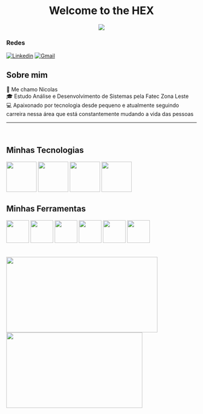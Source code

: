 <br>
<br>


<!--Cabeçalho e imagem -->
<center>
    <h1><b> Welcome to the HEX </b></h1>
    <img src = https://i.pinimg.com/originals/33/49/55/3349558128989942db61dbb00bdd450c.gif />
</center>

<!-- Contato -->
### Redes
[![Linkedin](https://img.shields.io/badge/LinkedIn-0D1117?style=for-the-badge&logo=linkedin&logoColor=white&color=0f0101)](https://www.linkedin.com/in/nicolas-d-87289b2b1)
[![Gmail](https://img.shields.io/badge/Gmail-333333?style=for-the-badge&logo=gmail&logoColor=red&color=0f0101)](mailto:nicolasdomingos.contato@gmail.com)


## **Sobre mim**

👋 Me chamo Nicolas \
🎓 Estudo Análise e Desenvolvimento de Sistemas pela Fatec Zona Leste \
💻 Apaixonado por tecnologia desde pequeno e atualmente seguindo carreira nessa área que está constantemente mudando a vida das pessoas

-------
<br>

## **Minhas Tecnologias**
<img src="https://cdn.jsdelivr.net/gh/devicons/devicon@latest/icons/java/java-original-wordmark.svg" width="80" />
<img src="https://cdn.jsdelivr.net/gh/devicons/devicon@latest/icons/python/python-original-wordmark.svg" width="80" />
<img src="https://cdn.jsdelivr.net/gh/devicons/devicon@latest/icons/csharp/csharp-original.svg" width="80" />
<img src="https://cdn.jsdelivr.net/gh/devicons/devicon@latest/icons/dot-net/dot-net-plain-wordmark.svg" width="80" />
<br>


## **Minhas Ferramentas**
<img src="https://cdn.jsdelivr.net/gh/devicons/devicon@latest/icons/vscode/vscode-original.svg" width="60" />
<img src="https://cdn.jsdelivr.net/gh/devicons/devicon@latest/icons/git/git-original.svg" width="60" />
<img src="https://cdn.jsdelivr.net/gh/devicons/devicon@latest/icons/eclipse/eclipse-original.svg" width="60" />
<img src="https://cdn.jsdelivr.net/gh/devicons/devicon@latest/icons/pycharm/pycharm-original.svg" width="60" />
<img src="https://cdn.jsdelivr.net/gh/devicons/devicon@latest/icons/intellij/intellij-original.svg" width="60" />
<img src="https://cdn.jsdelivr.net/gh/devicons/devicon@latest/icons/rider/rider-original.svg" width="60" />

<br>
<br>
<br>
<img width=400 height=200 src="https://github-readme-stats.vercel.app/api?username=NicolasDomingos09&theme=shadow_red&show_icons=true&bg_color=0f0101">
<img width=360 height=200 src="https://github-readme-stats.vercel.app/api/top-langs/?username=NicolasDomingos09&layout=compact&theme=shadow_red&bg_color=0f0101">
